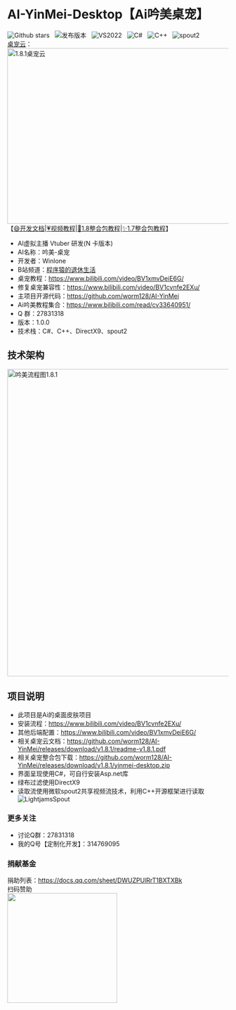 # **AI-YinMei-Desktop【Ai吟美桌宠】**
![Github stars](https://img.shields.io/github/stars/worm128/yinmei-desktop.svg) &nbsp; ![发布版本](https://img.shields.io/badge/release-1.0.0-blue) &nbsp; ![VS2022](https://img.shields.io/badge/VS2022-blue) &nbsp; ![C#](https://img.shields.io/badge/CShare-blue) &nbsp; ![C++](https://img.shields.io/badge/C++-blue) &nbsp; ![spout2](https://img.shields.io/badge/spout2-blue)<br>
[桌宠云](https://www.bilibili.com/video/BV1xmvDeiE6G/)：<br>
<img src="https://github.com/user-attachments/assets/4de70042-a3a2-4865-8ee9-8fe722262194" alt="1.8.1桌宠云" width="700" height="400" ><br>
【[:smile:开发文档](https://gf.bilibili.com/item/detail/1107273021)|[:heartpulse:视频教程](https://www.bilibili.com/read/cv33640951/)|[:truck:1.8整合包教程](https://www.bilibili.com/video/BV1e4421Z76E/)|[:sparkles:1.7整合包教程](https://www.bilibili.com/video/BV1zD421H76q)】<br>
- AI虚拟主播 Vtuber 研发(N 卡版本)
- AI名称：吟美-桌宠
- 开发者：Winlone
- B站频道：[程序猿的退休生活](https://space.bilibili.com/46130941)
- 桌宠教程：https://www.bilibili.com/video/BV1xmvDeiE6G/
- 修复桌宠兼容性：https://www.bilibili.com/video/BV1cvnfe2EXu/
- 主项目开源代码：https://github.com/worm128/AI-YinMei
- Ai吟美教程集合：https://www.bilibili.com/read/cv33640951/
- Q 群：27831318
- 版本：1.0.0
- 技术栈：C#、C++、DirectX9、spout2

## **技术架构**
<img width="700" alt="吟美流程图1.8.1" src="https://github.com/user-attachments/assets/1472b81e-9255-48bc-b4a4-f2b200a81513"><br>

## **项目说明**
- 此项目是Ai的桌面皮肤项目
- 安装流程：https://www.bilibili.com/video/BV1cvnfe2EXu/
- 其他后端配置：https://www.bilibili.com/video/BV1xmvDeiE6G/
- 相关桌宠云文档：https://github.com/worm128/AI-YinMei/releases/download/v1.8.1/readme-v1.8.1.pdf
- 相关桌宠整合包下载：https://github.com/worm128/AI-YinMei/releases/download/v1.8.1/yinmei-desktop.zip
- 界面呈现使用C#，可自行安装Asp.net库
- 绿布过滤使用DirectX9
- 读取流使用微软spout2共享视频流技术，利用C++开源框架进行读取![LightjamsSpout](https://github.com/matjacques/LightjamsSpout)

### 更多关注

- 讨论Q群：27831318<br>
- 我的Q号【定制化开发】：314769095<br>

### 捐献基金
捐助列表：https://docs.qq.com/sheet/DWUZPUlRrT1BXTXBk <br>
扫码赞助<br>
<img src="https://github.com/user-attachments/assets/ba090305-37f8-46b6-8057-a07af82bee60" style="width: 250px;"> <br>
